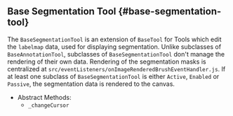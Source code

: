 ## Base Segmentation Tool {#base-segmentation-tool}

The `BaseSegmentationTool` is an extension of `BaseTool` for Tools which edit the `labelmap` data, used for displaying segmentation. 
Unlike subclasses of `BaseAnnotationTool`, subclasses of `BaseSegmentationTool` don't manage the rendering of their own data. 
Rendering of the segmentation masks is centralized at `src/eventListeners/onImageRenderedBrushEventHandler.js`. 
If at least one subclass of `BaseSegmentationTool` is either `Active`, `Enabled` or `Passive`, the segmentation data is rendered to the canvas.

- Abstract Methods:
  - `_changeCursor`
